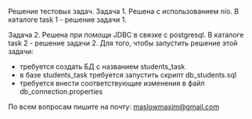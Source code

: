 Решение тестовых задач.
Задача 1. 
Решена с использованием nio.
В каталоге task 1 - решение задачи 1.

Задача 2.
Решена при помощи JDBC в связке с postgresql.
В каталоге task 2 - решение задачи 2. Для того, чтобы запустить решение этой задачи: 
* требуется создать БД с названием students_task 
* в базе students_task требуется запустить скрипт db_students.sql
* требуется внести соответствующие изменения в файл db_connection.properties 

По всем вопросам пишите на почту: maslowmaxim@gmail.com

